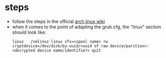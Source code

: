 # steps

* follow the steps in the official [arch linux wiki](https://wiki.archlinux.org/index.php/Installing_Arch_Linux_on_ZFS#Embedding_archzfs_into_archiso)
* when it comes to the point of adapting the grub.cfg, the "linux" section should look like:
    ```
    linux   /vmlinuz-linux zfs=<zpool name> rw cryptdevice=/dev/disk/by-uuid/<uuid of raw device/parition>:<decrypted device name/identifier> quit
    ```
